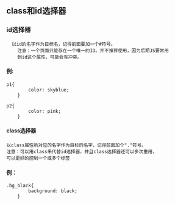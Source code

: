 ## class和id选择器

### id选择器
```
  以id的名字作为目标名，记得前面要加一个#符号。
    注意：一个页面只能存在一个唯一的ID。并不推荐使用，因为后期JS要常用
    到id这个属性，可能会有冲突。
```
#### 例:
```
p1{
		color: skyblue;
	}

p2{
		color: pink;
	}
```

#### class选择器
```
以class属性所对应的名字作为目标的名字，记得前面加个"."符号。
注意：可以用class来代替id选择器，并且class选择器还可以多次重用，
可以更好的控制一个或多个标签
```
#### 例：
```
.bg_black{
		background: black;
	}
```











